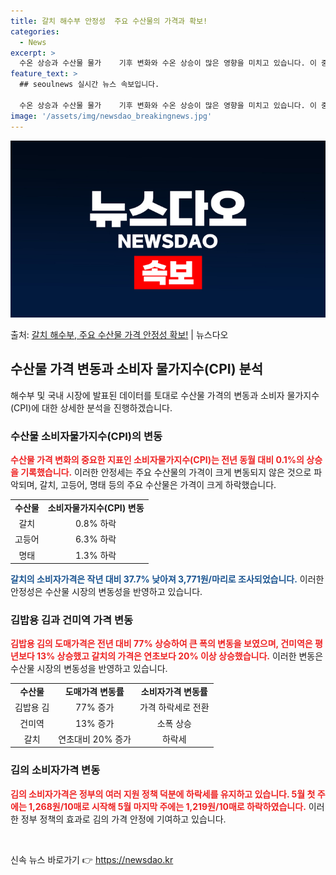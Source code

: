 ```yaml
---
title: 갈치 해수부 안정성  주요 수산물의 가격과 확보!
categories:
  - News
excerpt: >
  수온 상승과 수산물 물가    기후 변화와 수온 상승이 많은 영향을 미치고 있습니다. 이 중에서도 수산물 가…
feature_text: >
  ## seoulnews 실시간 뉴스 속보입니다.

  수온 상승과 수산물 물가    기후 변화와 수온 상승이 많은 영향을 미치고 있습니다. 이 중에서도 수산물 가…
image: '/assets/img/newsdao_breakingnews.jpg'
---
```


![뉴스다오 속보](/assets/img/newsdao_breakingnews.jpg)

<p>출처: <a href="https://newsdao.kr/4141" rel="dofollow">갈치 해수부, 주요 수산물 가격 안정성 확보!</a> | 뉴스다오</p>

<h2 data-ke-size="size26">수산물 가격 변동과 소비자 물가지수(CPI) 분석</h2>
해수부 및 국내 시장에 발표된 데이터를 토대로 수산물 가격의 변동과 소비자 물가지수(CPI)에 대한 상세한 분석을 진행하겠습니다.

<h3 data-ke-size="size24">수산물 소비자물가지수(CPI)의 변동</h3>
<b><span style="color: #ee2323;">수산물 가격 변화의 중요한 지표인 소비자물가지수(CPI)는 전년 동월 대비 0.1%의 상승을 기록했습니다.</span></b> 이러한 안정세는 주요 수산물의 가격이 크게 변동되지 않은 것으로 파악되며, 갈치, 고등어, 명태 등의 주요 수산물은 가격이 크게 하락했습니다.

<table>
	<tr>
		<td style="text-align: center; height: 17px;"><b>수산물</b></td>
		<td style="text-align: center; height: 17px;"><b>소비자물가지수(CPI) 변동</b></td>
	</tr>
	<tr>
		<td style="text-align: center; height: 17px;">갈치</td>
		<td style="text-align: center; height: 17px;">0.8% 하락</td>
	</tr>
	<tr>
		<td style="text-align: center; height: 17px;">고등어</td>
		<td style="text-align: center; height: 17px;">6.3% 하락</td>
	</tr>
	<tr>
		<td style="text-align: center; height: 17px;">명태</td>
		<td style="text-align: center; height: 17px;">1.3% 하락</td>
	</tr>
</table>

<b><span style="color: #1a5490;">갈치의 소비자가격은 작년 대비 37.7% 낮아져 3,771원/마리로 조사되었습니다.</span></b> 이러한 안정성은 수산물 시장의 변동성을 반영하고 있습니다.

<h3 data-ke-size="size24">김밥용 김과 건미역 가격 변동</h3>
<b><span style="color: #ee2323;">김밥용 김의 도매가격은 전년 대비 77% 상승하여 큰 폭의 변동을 보였으며, 건미역은 평년보다 13% 상승했고 갈치의 가격은 연초보다 20% 이상 상승했습니다.</span></b> 이러한 변동은 수산물 시장의 변동성을 반영하고 있습니다.

<table>
	<tr>
		<td style="text-align: center; height: 17px;"><b>수산물</b></td>
		<td style="text-align: center; height: 17px;"><b>도매가격 변동률</b></td>
		<td style="text-align: center; height: 17px;"><b>소비자가격 변동률</b></td>
	</tr>
	<tr>
		<td style="text-align: center; height: 17px;">김밥용 김</td>
		<td style="text-align: center; height: 17px;">77% 증가</td>
		<td style="text-align: center; height: 17px;">가격 하락세로 전환</td>
	</tr>
	<tr>
		<td style="text-align: center; height: 17px;">건미역</td>
		<td style="text-align: center; height: 17px;">13% 증가</td>
		<td style="text-align: center; height: 17px;">소폭 상승</td>
	</tr>
	<tr>
		<td style="text-align: center; height: 17px;">갈치</td>
		<td style="text-align: center; height: 17px;">연초대비 20% 증가</td>
		<td style="text-align: center; height: 17px;">하락세</td>
	</tr>
</table>

<h3 data-ke-size="size24">김의 소비자가격 변동</h3>
<b><span style="color: #ee2323;">김의 소비자가격은 정부의 여러 지원 정책 덕분에 하락세를 유지하고 있습니다. 5월 첫 주에는 1,268원/10매로 시작해 5월 마지막 주에는 1,219원/10매로 하락하였습니다.</span></b> 이러한 정부 정책의 효과로 김의 가격 안정에 기여하고 있습니다.

<p data-ke-size="size16">&nbsp;</p> 

신속 뉴스 바로가기 👉 <a href="https://newsdao.kr" rel="dofollow">https://newsdao.kr</a>


